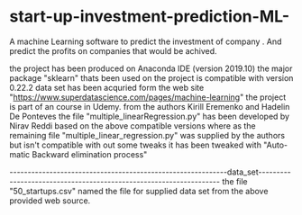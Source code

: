 # start-up-investment-prediction-ML-
A machine Learning software to predict the investment of company . And predict the profits on companies that would be achived.

the project has been produced on Anaconda IDE (version 2019.10)
the major package "sklearn" thats been used on the project is compatible with version 0.22.2
data set has been acquried form the web site "https://www.superdatascience.com/pages/machine-learning"
the project is part of an course in Udemy.
from the authors Kirill Eremenko and Hadelin De Ponteves
the file "multiple_linearRegression.py" has been developed by Nirav Reddi based on the above compatible versions
where as the remaining file "multiple_linear_regression.py" was supplied by the authors but isn't compatible with out some tweaks
it has been tweaked with "Auto-matic Backward elimination process"

------------------------------------------------------------data_set-------------------------------------------------------------------
the file "50_startups.csv" named the file for supplied data set from the above provided web source.

